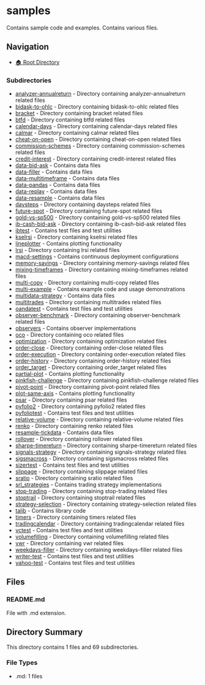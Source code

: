 # samples

Contains sample code and examples. Contains various files.

## Navigation

* [🏠 Root Directory](../README.md)

### Subdirectories

* [analyzer-annualreturn](analyzer-annualreturn/README.md) - Directory containing analyzer-annualreturn related files
* [bidask-to-ohlc](bidask-to-ohlc/README.md) - Directory containing bidask-to-ohlc related files
* [bracket](bracket/README.md) - Directory containing bracket related files
* [btfd](btfd/README.md) - Directory containing btfd related files
* [calendar-days](calendar-days/README.md) - Directory containing calendar-days related files
* [calmar](calmar/README.md) - Directory containing calmar related files
* [cheat-on-open](cheat-on-open/README.md) - Directory containing cheat-on-open related files
* [commission-schemes](commission-schemes/README.md) - Directory containing commission-schemes related files
* [credit-interest](credit-interest/README.md) - Directory containing credit-interest related files
* [data-bid-ask](data-bid-ask/README.md) - Contains data files
* [data-filler](data-filler/README.md) - Contains data files
* [data-multitimeframe](data-multitimeframe/README.md) - Contains data files
* [data-pandas](data-pandas/README.md) - Contains data files
* [data-replay](data-replay/README.md) - Contains data files
* [data-resample](data-resample/README.md) - Contains data files
* [daysteps](daysteps/README.md) - Directory containing daysteps related files
* [future-spot](future-spot/README.md) - Directory containing future-spot related files
* [gold-vs-sp500](gold-vs-sp500/README.md) - Directory containing gold-vs-sp500 related files
* [ib-cash-bid-ask](ib-cash-bid-ask/README.md) - Directory containing ib-cash-bid-ask related files
* [ibtest](ibtest/README.md) - Contains test files and test utilities
* [kselrsi](kselrsi/README.md) - Directory containing kselrsi related files
* [lineplotter](lineplotter/README.md) - Contains plotting functionality
* [lrsi](lrsi/README.md) - Directory containing lrsi related files
* [macd-settings](macd-settings/README.md) - Contains continuous deployment configurations
* [memory-savings](memory-savings/README.md) - Directory containing memory-savings related files
* [mixing-timeframes](mixing-timeframes/README.md) - Directory containing mixing-timeframes related files
* [multi-copy](multi-copy/README.md) - Directory containing multi-copy related files
* [multi-example](multi-example/README.md) - Contains example code and usage demonstrations
* [multidata-strategy](multidata-strategy/README.md) - Contains data files
* [multitrades](multitrades/README.md) - Directory containing multitrades related files
* [oandatest](oandatest/README.md) - Contains test files and test utilities
* [observer-benchmark](observer-benchmark/README.md) - Directory containing observer-benchmark related files
* [observers](observers/README.md) - Contains observer implementations
* [oco](oco/README.md) - Directory containing oco related files
* [optimization](optimization/README.md) - Directory containing optimization related files
* [order-close](order-close/README.md) - Directory containing order-close related files
* [order-execution](order-execution/README.md) - Directory containing order-execution related files
* [order-history](order-history/README.md) - Directory containing order-history related files
* [order_target](order_target/README.md) - Directory containing order_target related files
* [partial-plot](partial-plot/README.md) - Contains plotting functionality
* [pinkfish-challenge](pinkfish-challenge/README.md) - Directory containing pinkfish-challenge related files
* [pivot-point](pivot-point/README.md) - Directory containing pivot-point related files
* [plot-same-axis](plot-same-axis/README.md) - Contains plotting functionality
* [psar](psar/README.md) - Directory containing psar related files
* [pyfolio2](pyfolio2/README.md) - Directory containing pyfolio2 related files
* [pyfoliotest](pyfoliotest/README.md) - Contains test files and test utilities
* [relative-volume](relative-volume/README.md) - Directory containing relative-volume related files
* [renko](renko/README.md) - Directory containing renko related files
* [resample-tickdata](resample-tickdata/README.md) - Contains data files
* [rollover](rollover/README.md) - Directory containing rollover related files
* [sharpe-timereturn](sharpe-timereturn/README.md) - Directory containing sharpe-timereturn related files
* [signals-strategy](signals-strategy/README.md) - Directory containing signals-strategy related files
* [sigsmacross](sigsmacross/README.md) - Directory containing sigsmacross related files
* [sizertest](sizertest/README.md) - Contains test files and test utilities
* [slippage](slippage/README.md) - Directory containing slippage related files
* [sratio](sratio/README.md) - Directory containing sratio related files
* [srl_strategies](srl_strategies/README.md) - Contains trading strategy implementations
* [stop-trading](stop-trading/README.md) - Directory containing stop-trading related files
* [stoptrail](stoptrail/README.md) - Directory containing stoptrail related files
* [strategy-selection](strategy-selection/README.md) - Directory containing strategy-selection related files
* [talib](talib/README.md) - Contains library code
* [timers](timers/README.md) - Directory containing timers related files
* [tradingcalendar](tradingcalendar/README.md) - Directory containing tradingcalendar related files
* [vctest](vctest/README.md) - Contains test files and test utilities
* [volumefilling](volumefilling/README.md) - Directory containing volumefilling related files
* [vwr](vwr/README.md) - Directory containing vwr related files
* [weekdays-filler](weekdays-filler/README.md) - Directory containing weekdays-filler related files
* [writer-test](writer-test/README.md) - Contains test files and test utilities
* [yahoo-test](yahoo-test/README.md) - Contains test files and test utilities

## Files

### README.md

File with .md extension.

## Directory Summary

This directory contains 1 files and 69 subdirectories.

### File Types

* .md: 1 files
